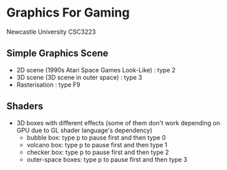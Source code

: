 # Graphics For Gaming
Newcastle University CSC3223

## Simple Graphics Scene
- 2D scene (1990s Atari Space Games Look-Like) : type 2
- 3D scene (3D scene in outer space) : type 3
- Rasterisation : type F9

## Shaders
- 3D boxes with different effects (some of them don't work depending on GPU due to GL shader language's dependency)
  - bubble box: type p to pause first and then type 0
  - volcano box: type p to pause first and then type 1
  - checker box: type p to pause first and then type 2
  - outer-space boxes: type p to pause first and then type 3
